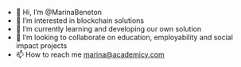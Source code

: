 - 👋 Hi, I’m @MarinaBeneton
- 👀 I’m interested in blockchain solutions
- 🌱 I’m currently learning and developing our own solution
- 💞️ I’m looking to collaborate on education, employability and social impact projects
- 📫 How to reach me marina@academicv.com

<!---
MarinaBeneton/MarinaBeneton is a ✨ special ✨ repository because its `README.md` (this file) appears on your GitHub profile.
You can click the Preview link to take a look at your changes.
--->

